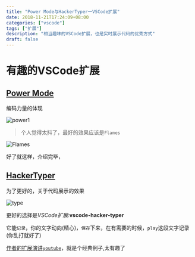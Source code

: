 ```yaml
---
title: "Power Mode与HackerTyper一VSCode扩展"
date: 2018-11-21T17:24:09+08:00
categories: ["vscode"]
tags: ["扩展"]
description: "相当趣味的VSCode扩展，也是实时展示代码的优秀方式"
draft: false
---
```


# 有趣的VSCode扩展

## [Power Mode](https://github.com/hoovercj/vscode-power-mode)

编码力量的体现

![power1](https://github.com/hoovercj/vscode-power-mode/blob/master/images/demo-presets-particles.gif)

> 个人觉得太抖了，最好的效果应该是`Flames`

![Flames](https://github.com/hoovercj/vscode-power-mode/blob/master/images/demo-presets-flames.gif)

好了就这样，介绍完毕，

## [HackerTyper](https://github.com/jevakallio/vscode-hacker-typer)

为了更好的，关于代码展示的效果

![type](https://github.com/jevakallio/vscode-hacker-typer/blob/master/docs/hackertyper-video.gif)

更好的选择是*VSCode扩展*:**vscode-hacker-typer**

它能`记录`，你的文字动向(精心)，`保存`下来，在有需要的时候，`play`这段文字记录(你乱打就好了)

[作者的扩展演讲`youtube`](https://www.youtube.com/watch?v=ulnC-SDBDKE)，就是个经典例子,太有趣了